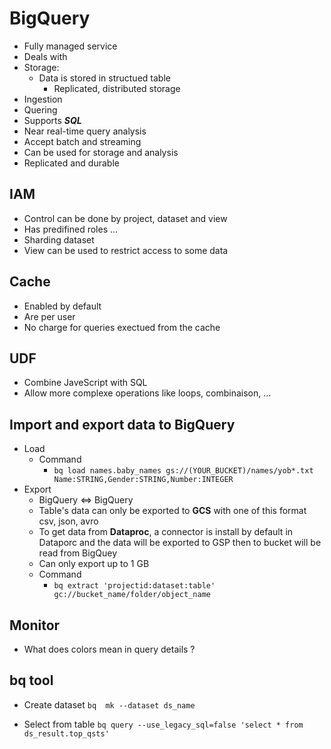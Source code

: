 # BigQuery

- Fully managed service
- Deals with
- Storage:
  - Data is stored in structued table
    - Replicated, distributed storage
- Ingestion
- Quering
- Supports ***SQL***
- Near real-time query analysis
- Accept batch and streaming
- Can be used for storage and analysis
- Replicated and durable

## IAM

- Control can be done by project, dataset and view
- Has predifined roles ...
- Sharding dataset
- View can be used to restrict access to some data

## Cache

- Enabled by default
- Are per user
- No charge for queries exectued from the cache

## UDF

- Combine JaveScript with SQL
- Allow more complexe operations like loops, combinaison, ...

## Import and export data to BigQuery

- Load
    - Command
        - ```bq load names.baby_names gs://(YOUR_BUCKET)/names/yob*.txt Name:STRING,Gender:STRING,Number:INTEGER```
- Export
    - BigQuery <=> BigQuery
    - Table's data can only be exported to **GCS** with one of this format csv, json, avro
    - To get data from **Dataproc**, a connector is install by default in Dataporc and the data will be exported to GSP then to bucket will be read from BigQuey
    - Can only export up to 1 GB
    - Command
        - ```bq extract 'projectid:dataset:table' gc://bucket_name/folder/object_name```

## Monitor

- What does colors mean in query details ?

## bq tool

- Create dataset
    ```bq  mk --dataset ds_name```

- Select from table
    ```bq query --use_legacy_sql=false 'select * from ds_result.top_qsts' ```